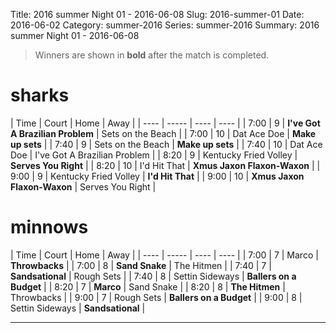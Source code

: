 Title: 2016 summer Night 01 - 2016-06-08
Slug: 2016-summer-01
Date: 2016-06-02
Category: summer-2016
Series: summer-2016
Summary: 2016 summer Night 01 - 2016-06-08

> Winners are shown in **bold** after the match is completed.

sharks
=====
| Time | Court | Home | Away |
| ---- | ----- | ---- | ---- | <!-- begin table -->
| 7:00 | 9 | **I've Got A Brazilian Problem** | Sets on the Beach |
| 7:00 | 10 | Dat Ace Doe | **Make up sets** |
| 7:40 | 9 | Sets on the Beach | **Make up sets** |
| 7:40 | 10 | Dat Ace Doe | I've Got A Brazilian Problem |
| 8:20 | 9 | Kentucky Fried Volley | **Serves You Right** |
| 8:20 | 10 | I'd Hit That | **Xmus Jaxon Flaxon-Waxon** |
| 9:00 | 9 | Kentucky Fried Volley | **I'd Hit That** |
| 9:00 | 10 | **Xmus Jaxon Flaxon-Waxon** | Serves You Right |

<!-- end table -->
minnows
=====
| Time | Court | Home | Away |
| ---- | ----- | ---- | ---- | <!-- begin table -->
| 7:00 | 7 | Marco | **Throwbacks** |
| 7:00 | 8 | **Sand Snake** | The Hitmen |
| 7:40 | 7 | **Sandsational** | Rough Sets |
| 7:40 | 8 | Settin Sideways | **Ballers on a Budget** |
| 8:20 | 7 | **Marco** | Sand Snake |
| 8:20 | 8 | **The Hitmen** | Throwbacks |
| 9:00 | 7 | Rough Sets | **Ballers on a Budget** |
| 9:00 | 8 | Settin Sideways | **Sandsational** |

<!-- end table -->



---
